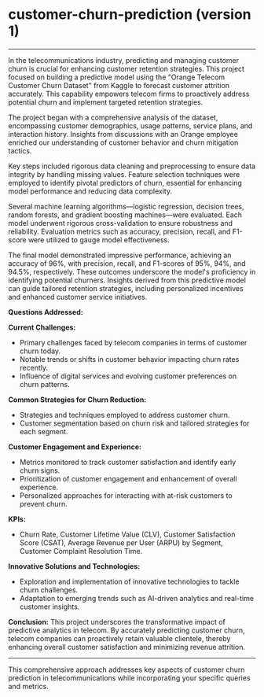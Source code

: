 # customer-churn-prediction (version 1) 
---

In the telecommunications industry, predicting and managing customer churn is crucial for enhancing customer retention strategies. This project focused on building a predictive model using the "Orange Telecom Customer Churn Dataset" from Kaggle to forecast customer attrition accurately. This capability empowers telecom firms to proactively address potential churn and implement targeted retention strategies.

The project began with a comprehensive analysis of the dataset, encompassing customer demographics, usage patterns, service plans, and interaction history. Insights from discussions with an Orange employee enriched our understanding of customer behavior and churn mitigation tactics.

Key steps included rigorous data cleaning and preprocessing to ensure data integrity by handling missing values. Feature selection techniques were employed to identify pivotal predictors of churn, essential for enhancing model performance and reducing data complexity.

Several machine learning algorithms—logistic regression, decision trees, random forests, and gradient boosting machines—were evaluated. Each model underwent rigorous cross-validation to ensure robustness and reliability. Evaluation metrics such as accuracy, precision, recall, and F1-score were utilized to gauge model effectiveness.

The final model demonstrated impressive performance, achieving an accuracy of 96%, with precision, recall, and F1-scores of 95%, 94%, and 94.5%, respectively. These outcomes underscore the model's proficiency in identifying potential churners. Insights derived from this predictive model can guide tailored retention strategies, including personalized incentives and enhanced customer service initiatives.

**Questions Addressed:**

**Current Challenges:**
- Primary challenges faced by telecom companies in terms of customer churn today.
- Notable trends or shifts in customer behavior impacting churn rates recently.
- Influence of digital services and evolving customer preferences on churn patterns.

**Common Strategies for Churn Reduction:**
- Strategies and techniques employed to address customer churn.
- Customer segmentation based on churn risk and tailored strategies for each segment.

**Customer Engagement and Experience:**
- Metrics monitored to track customer satisfaction and identify early churn signs.
- Prioritization of customer engagement and enhancement of overall experience.
- Personalized approaches for interacting with at-risk customers to prevent churn.

**KPIs:**
- Churn Rate, Customer Lifetime Value (CLV), Customer Satisfaction Score (CSAT), Average Revenue per User (ARPU) by Segment, Customer Complaint Resolution Time.

**Innovative Solutions and Technologies:**
- Exploration and implementation of innovative technologies to tackle churn challenges.
- Adaptation to emerging trends such as AI-driven analytics and real-time customer insights.

**Conclusion:**
This project underscores the transformative impact of predictive analytics in telecom. By accurately predicting customer churn, telecom companies can proactively retain valuable clientele, thereby enhancing overall customer satisfaction and minimizing revenue attrition.

---

This comprehensive approach addresses key aspects of customer churn prediction in telecommunications while incorporating your specific queries and metrics.
